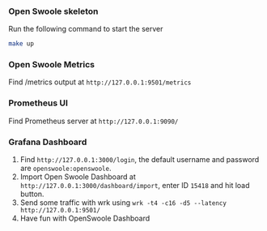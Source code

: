 ### Open Swoole skeleton

Run the following command to start the server

```bash
make up
```

### Open Swoole Metrics

Find /metrics output at `http://127.0.0.1:9501/metrics`

### Prometheus UI

Find Prometheus server at `http://127.0.0.1:9090/`

### Grafana Dashboard

1. Find `http://127.0.0.1:3000/login`, the default username and password are `openswoole:openswoole`.
2. Import Open Swoole Dashboard at `http://127.0.0.1:3000/dashboard/import`, enter ID `15418` and hit load button.
3. Send some traffic with wrk using `wrk -t4 -c16 -d5 --latency http://127.0.0.1:9501/`
4. Have fun with OpenSwoole Dashboard
